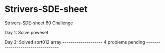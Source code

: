 # Strivers-SDE-sheet
Strivers-SDE-sheet 60 Challenge


Day 1:
Solve poweset

Day 2:
Solved sort012 array
-------------------- 4 problems pending ----------------------------------
